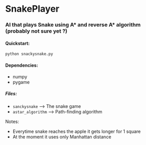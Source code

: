 # SnakePlayer
### AI that plays Snake using A* and reverse A* algorithm (probably not sure yet ?)

#### Quickstart:
`python snackysnake.py`

#### Dependencies:
- numpy
- pygame

##### Files:
- `sanckysnake` --> The snake game
- `astar_algorithm` --> Path-finding algorithm


Notes:
- Everytime snake reaches the apple it gets longer for 1 square
- At the moment it uses only Manhattan distance
